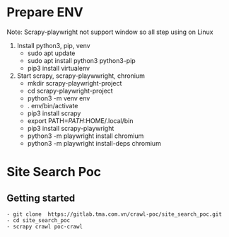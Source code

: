 # Prepare ENV
Note: Scrapy-playwright not support window so all step using on Linux
1. Install python3, pip, venv
    - sudo apt update
    - sudo apt install python3 python3-pip
    - pip3 install virtualenv
2.  Start scrapy, scrapy-playwwright, chronium
    -  mkdir scrapy-playwright-project
    -  cd scrapy-playwright-project
    -  python3 -m venv env
    -  . env/bin/activate
    -  pip3 install scrapy 
    -  export PATH=$PATH:$HOME/.local/bin
    -  pip3 install scrapy-playwright
    -  python3 -m playwright install chromium
    -  python3 -m playwright install-deps chromium

# Site Search Poc



## Getting started
    - git clone  https://gitlab.tma.com.vn/crawl-poc/site_search_poc.git
    - cd site_search_poc
    - scrapy crawl poc-crawl